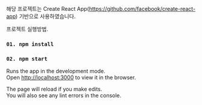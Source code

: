 해당 프로젝트는 Create React App(https://github.com/facebook/create-react-app) 기반으로 사용하였습니다.

프로젝트 실행방법.

### `01. npm install`

### `02. npm start`

Runs the app in the development mode.<br />
Open [http://localhost:3000](http://localhost:3000) to view it in the browser.

The page will reload if you make edits.<br />
You will also see any lint errors in the console.

